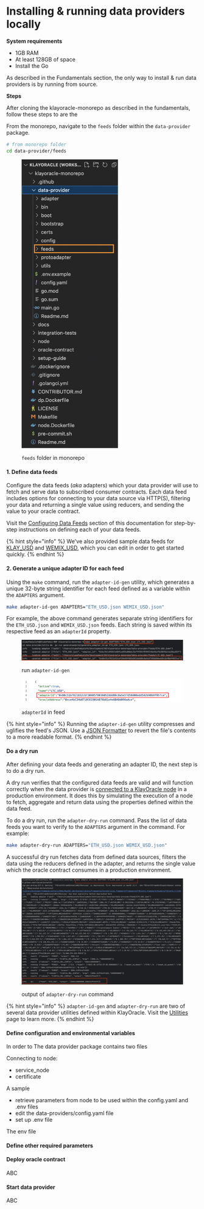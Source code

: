 # Installing & running data providers locally

**System requirements**

* 1GB RAM
* At least 128GB of space
* Install the Go

As described in the Fundamentals section, the only way to install & run data providers is by running from source.&#x20;

**Steps**

After cloning the klayoracle-monorepo as described in the fundamentals, follow these steps to  are the&#x20;

From the monorepo, navigate to the `feeds` folder within the `data-provider` package.

```bash
# from monorepo folder
cd data-provider/feeds
```

<figure><img src="../.gitbook/assets/image (2).png" alt="" width="253"><figcaption><p><code>feeds</code> folder in monorepo</p></figcaption></figure>

#### 1. Define data feeds

Configure the data feeds (_aka_ adapters) which your data provider will use to fetch and serve data to subscribed consumer contracts. Each data feed includes options for connecting to your data source via HTTP(S), filtering your data and returning a single value using reducers, and sending the value to your oracle contract.

Visit the [Configuring Data Feeds](broken-reference) section of this documentation for step-by-step instructions on defining each of your data feeds.

{% hint style="info" %}
We've also provided sample data feeds for [KLAY\_USD](https://github.com/KlayOracle/klayoracle-monorepo/blob/development/data-provider/feeds/KLAY\_USD.json) and [WEMIX\_USD](https://github.com/KlayOracle/klayoracle-monorepo/blob/development/data-provider/feeds/WEMIX\_USD.json), which you can edit in order to get started quickly.
{% endhint %}

#### 2. Generate a unique adapter ID for each feed

Using the `make` command, run the `adapter-id-gen` utility, which generates a unique 32-byte string identifier for each feed defined as a variable within the `ADAPTERS` argument.

```bash
make adapter-id-gen ADAPTERS="ETH_USD.json WEMIX_USD.json"
```

For example, the above command generates separate string identifiers for the `ETH_USD.json` and `WEMIX_USD.json` feeds. Each string is saved within its respective feed as an `adapterId` property.

<figure><img src="../.gitbook/assets/image (3).png" alt=""><figcaption><p>run <code>adapter-id-gen</code></p></figcaption></figure>

<figure><img src="../.gitbook/assets/image (1).png" alt=""><figcaption><p><code>adapterId</code> in feed</p></figcaption></figure>

{% hint style="info" %}
Running the `adapter-id-gen` utility compresses and uglifies the feed's JSON. Use a [JSON Formatter](https://jsonformatter.curiousconcept.com/) to revert the file's contents to a more readable format.
{% endhint %}

#### Do a dry run

After defining your data feeds and generating an adapter ID, the next step is to do a dry run.

A dry run verifies that the configured data feeds are valid and will function correctly when the data provider is [connected to a KlayOracle node](broken-reference) in a production environment. It does this by simulating the execution of a node to fetch, aggregate and return data using the properties defined within the data feed.

To do a dry run, run the `adapter-dry-run` command. Pass the list of data feeds you want to verify to the `ADAPTERS` argument in the command. For example:

```bash
make adapter-dry-run ADAPTERS="ETH_USD.json WEMIX_USD.json"
```

A successful dry run fetches data from defined data sources, filters the data using the reducers defined in the adapter, and returns the single value which the oracle contract consumes in a production environment.

<figure><img src="../.gitbook/assets/image (4).png" alt=""><figcaption><p>output of <code>adapter-dry-run</code> command</p></figcaption></figure>

{% hint style="info" %}
`adapter-id-gen` and `adapter-dry-run` are two of several data provider utilities defined within KlayOracle. Visit the [Utilities](broken-reference) page to learn more.
{% endhint %}

#### Define configuration and environmental variables

In order to The data provider package contains two files&#x20;

Connecting to node:

* service\_node
* certificate

A sample&#x20;

* retrieve parameters from node to be used within the config.yaml and .env files
* edit the data-providers/config.yaml file
* set up .env file

The env file&#x20;

#### Define other required parameters

#### Deploy oracle contract

ABC

#### Start data provider

ABC
